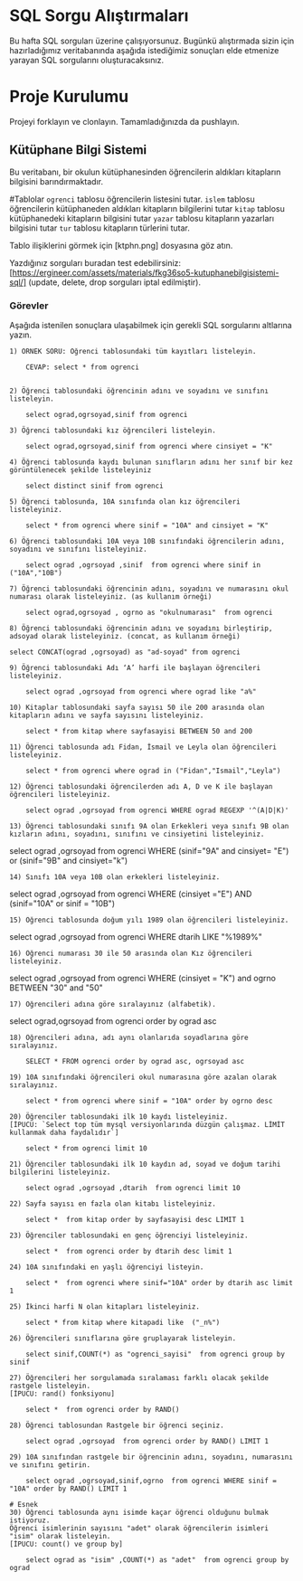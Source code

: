 # SQL Sorgu Alıştırmaları

Bu hafta SQL sorguları üzerine çalışıyorsunuz. Bugünkü alıştırmada sizin için hazırladığımız veritabanında aşağıda istediğimiz sonuçları elde etmenize yarayan SQL sorgularını oluşturacaksınız.

# Proje Kurulumu

Projeyi forklayın ve clonlayın. Tamamladığınızda da pushlayın.

## Kütüphane Bilgi Sistemi

Bu veritabanı, bir okulun kütüphanesinden öğrencilerin aldıkları kitapların bilgisini barındırmaktadır.

#Tablolar
`ogrenci` tablosu öğrencilerin listesini tutar.
`islem` tablosu öğrencilerin kütüphaneden aldıkları kitapların bilgilerini tutar
`kitap` tablosu kütüphanedeki kitapların bilgisini tutar
`yazar` tablosu kitapların yazarları bilgisini tutar
`tur` tablosu kitapların türlerini tutar.

Tablo ilişiklerini görmek için [ktphn.png] dosyasına göz atın.

Yazdığınız sorguları buradan test edebilirsiniz: [https://ergineer.com/assets/materials/fkg36so5-kutuphanebilgisistemi-sql/] (update, delete, drop sorguları iptal edilmiştir).

### Görevler

Aşağıda istenilen sonuçlara ulaşabilmek için gerekli SQL sorgularını altlarına yazın.

    1) ÖRNEK SORU: Öğrenci tablosundaki tüm kayıtları listeleyin.

    	CEVAP: select * from ogrenci


    2) Öğrenci tablosundaki öğrencinin adını ve soyadını ve sınıfını listeleyin.

    	select ograd,ogrsoyad,sinif from ogrenci

    3) Öğrenci tablosundaki kız öğrencileri listeleyin.

    	select ograd,ogrsoyad,sinif from ogrenci where cinsiyet = "K"

    4) Öğrenci tablosunda kaydı bulunan sınıfların adını her sınıf bir kez görüntülenecek şekilde listeleyiniz

    	select distinct sinif from ogrenci

    5) Öğrenci tablosunda, 10A sınıfında olan kız öğrencileri listeleyiniz.

    	select * from ogrenci where sinif = "10A" and cinsiyet = "K"

    6) Öğrenci tablosundaki 10A veya 10B sınıfındaki öğrencilerin adını, soyadını ve sınıfını listeleyiniz.

    	select ograd ,ogrsoyad ,sinif  from ogrenci where sinif in ("10A","10B")

    7) Öğrenci tablosundaki öğrencinin adını, soyadını ve numarasını okul numarası olarak listeleyiniz. (as kullanım örneği)

    	select ograd,ogrsoyad , ogrno as "okulnumarası"  from ogrenci

    8) Öğrenci tablosundaki öğrencinin adını ve soyadını birleştirip, adsoyad olarak listeleyiniz. (concat, as kullanım örneği)

    select CONCAT(ograd ,ogrsoyad) as "ad-soyad" from ogrenci

    9) Öğrenci tablosundaki Adı ‘A’ harfi ile başlayan öğrencileri listeleyiniz.

    	select ograd ,ogrsoyad from ogrenci where ograd like "a%"

    10) Kitaplar tablosundaki sayfa sayısı 50 ile 200 arasında olan kitapların adını ve sayfa sayısını listeleyiniz.

    	select * from kitap where sayfasayisi BETWEEN 50 and 200

    11) Öğrenci tablosunda adı Fidan, İsmail ve Leyla olan öğrencileri listeleyiniz.

    	select * from ogrenci where ograd in ("Fidan","Ismail","Leyla")

    12) Öğrenci tablosundaki öğrencilerden adı A, D ve K ile başlayan öğrencileri listeleyiniz.

    	select ograd ,ogrsoyad from ogrenci WHERE ograd REGEXP '^(A|D|K)'

    13) Öğrenci tablosundaki sınıfı 9A olan Erkekleri veya sınıfı 9B olan kızların adını, soyadını, sınıfını ve cinsiyetini listeleyiniz.

select ograd ,ogrsoyad from ogrenci WHERE (sinif="9A" and cinsiyet= "E") or (sinif="9B" and cinsiyet="k")

    14) Sınıfı 10A veya 10B olan erkekleri listeleyiniz.

select ograd ,ogrsoyad from ogrenci WHERE (cinsiyet ="E") AND (sinif="10A" or sinif = "10B")

    15) Öğrenci tablosunda doğum yılı 1989 olan öğrencileri listeleyiniz.

select ograd ,ogrsoyad from ogrenci WHERE dtarih LIKE "%1989%"

    16) Öğrenci numarası 30 ile 50 arasında olan Kız öğrencileri listeleyiniz.

select ograd ,ogrsoyad from ogrenci WHERE (cinsiyet = "K") and ogrno BETWEEN "30" and "50"

    17) Öğrencileri adına göre sıralayınız (alfabetik).

select ograd,ogrsoyad from ogrenci order by ograd asc

    18) Öğrencileri adına, adı aynı olanlarıda soyadlarına göre sıralayınız.

    	SELECT * FROM ogrenci order by ograd asc, ogrsoyad asc

    19) 10A sınıfındaki öğrencileri okul numarasına göre azalan olarak sıralayınız.

    	select * from ogrenci where sinif = "10A" order by ogrno desc

    20) Öğrenciler tablosundaki ilk 10 kaydı listeleyiniz.
    [İPUCU: `Select top tüm mysql versiyonlarında düzgün çalışmaz. LİMİT kullanmak daha faydalıdır`]

    	select * from ogrenci limit 10

    21) Öğrenciler tablosundaki ilk 10 kaydın ad, soyad ve doğum tarihi bilgilerini listeleyiniz.

    	select ograd ,ogrsoyad ,dtarih  from ogrenci limit 10

    22) Sayfa sayısı en fazla olan kitabı listeleyiniz.

    	select *  from kitap order by sayfasayisi desc LIMIT 1

    23) Öğrenciler tablosundaki en genç öğrenciyi listeleyiniz.

    	select *  from ogrenci order by dtarih desc limit 1

    24) 10A sınıfındaki en yaşlı öğrenciyi listeyin.

    	select *  from ogrenci where sinif="10A" order by dtarih asc limit 1

    25) İkinci harfi N olan kitapları listeleyiniz.

    	select * from kitap where kitapadi like  ("_n%")

    26) Öğrencileri sınıflarına göre gruplayarak listeleyin.

    	select sinif,COUNT(*) as "ogrenci_sayisi"  from ogrenci group by sinif

    27) Öğrencileri her sorgulamada sıralaması farklı olacak şekilde rastgele listeleyin.
    [İPUCU: rand() fonksiyonu]

    	select *  from ogrenci order by RAND()

    28) Öğrenci tablosundan Rastgele bir öğrenci seçiniz.

    	select ograd ,ogrsoyad  from ogrenci order by RAND() LIMIT 1

    29) 10A sınıfından rastgele bir öğrencinin adını, soyadını, numarasını ve sınıfını getirin.

    	select ograd ,ogrsoyad,sinif,ogrno  from ogrenci WHERE sinif = "10A" order by RAND() LIMIT 1

    # Esnek
    30) Öğrenci tablosunda aynı isimde kaçar öğrenci olduğunu bulmak istiyoruz.
    Öğrenci isimlerinin sayısını "adet" olarak öğrencilerin isimleri "isim" olarak listeleyin.
    [İPUCU: count() ve group by]

    	select ograd as "isim" ,COUNT(*) as "adet"  from ogrenci group by ograd
